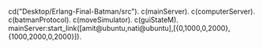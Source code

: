cd("Desktop/Erlang-Final-Batman/src").
c(mainServer).
c(computerServer).
c(batmanProtocol).
c(moveSimulator).
c(guiStateM).
mainServer:start_link([amit@ubuntu,nati@ubuntu],[{0,1000,0,2000},{1000,2000,0,2000}]).
